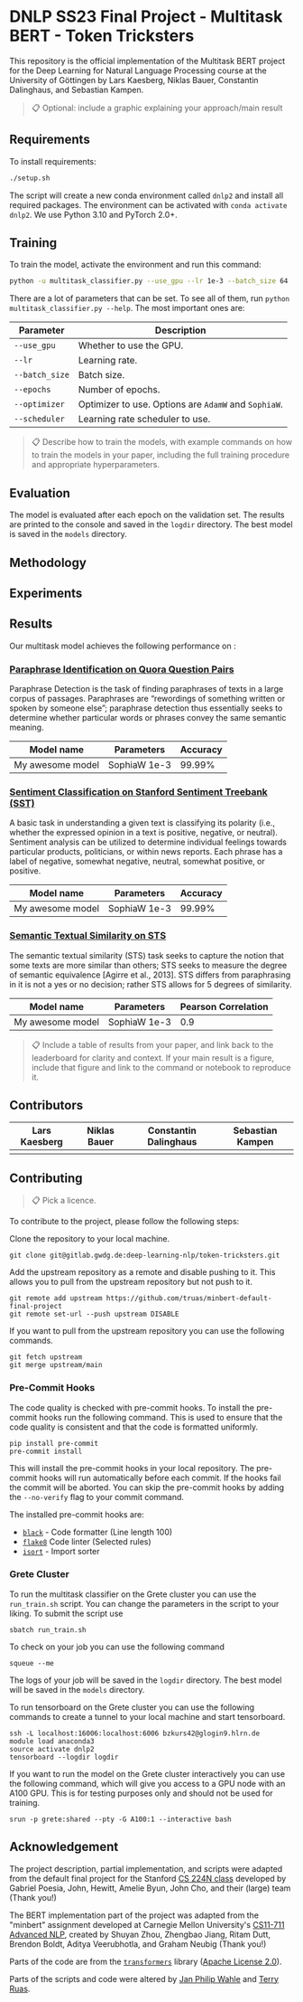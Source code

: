 # DNLP SS23 Final Project - Multitask BERT - Token Tricksters

This repository is the official implementation of the Multitask BERT project for the Deep Learning for Natural Language Processing course at the University of Göttingen by Lars Kaesberg, Niklas Bauer, Constantin Dalinghaus, and Sebastian Kampen.

> 📋 Optional: include a graphic explaining your approach/main result

## Requirements

To install requirements:

```sh
./setup.sh
```

The script will create a new conda environment called `dnlp2` and install all required packages. The environment can be activated with `conda activate dnlp2`.
We use Python 3.10 and PyTorch 2.0+.

## Training

To train the model, activate the environment and run this command:

```sh
python -u multitask_classifier.py --use_gpu --lr 1e-3 --batch_size 64
```

There are a lot of parameters that can be set. To see all of them, run `python multitask_classifier.py --help`. The most important ones are:

| Parameter | Description |
|-----------|-------------|
| `--use_gpu` | Whether to use the GPU. |
| `--lr` | Learning rate. |
| `--batch_size` | Batch size. |
| `--epochs` | Number of epochs. |
| `--optimizer` | Optimizer to use. Options are `AdamW` and `SophiaW`. |
| `--scheduler` | Learning rate scheduler to use. |

> 📋 Describe how to train the models, with example commands on how to train the models in your paper, including the full
> training procedure and appropriate hyperparameters.

## Evaluation

The model is evaluated after each epoch on the validation set. The results are printed to the console and saved in the `logdir` directory. The best model is saved in the `models` directory.

## Methodology

## Experiments

## Results

Our multitask model achieves the following performance on :

### [Paraphrase Identification on Quora Question Pairs](https://paperswithcode.com/sota/paraphrase-identification-on-quora-question)
Paraphrase Detection is the task of finding paraphrases of texts in a large corpus of passages.
Paraphrases are “rewordings of something written or spoken by someone else”; paraphrase
detection thus essentially seeks to determine whether particular words or phrases convey
the same semantic meaning.

| Model name       | Parameters     | Accuracy       |
|------------------|----------------|----------------|
| My awesome model | SophiaW 1e-3       | 99.99%         |

### [Sentiment Classification on Stanford Sentiment Treebank (SST)](https://paperswithcode.com/sota/sentiment-analysis-on-sst-5-fine-grained)
A basic task in understanding a given text is classifying its polarity (i.e., whether the expressed
opinion in a text is positive, negative, or neutral). Sentiment analysis can be utilized to
determine individual feelings towards particular products, politicians, or within news reports.
Each phrase has a label of negative, somewhat negative,
neutral, somewhat positive, or positive.

| Model name       | Parameters     | Accuracy       |
|------------------|----------------|----------------|
| My awesome model | SophiaW 1e-3       | 99.99%         |

### [Semantic Textual Similarity on STS](https://paperswithcode.com/sota/semantic-textual-similarity-on-sts-benchmark)
The semantic textual similarity (STS) task seeks to capture the notion that some texts are
more similar than others; STS seeks to measure the degree of semantic equivalence [Agirre
et al., 2013]. STS differs from paraphrasing in it is not a yes or no decision; rather STS
allows for 5 degrees of similarity.

| Model name       | Parameters     | Pearson Correlation       |
|------------------|----------------|----------------|
| My awesome model | SophiaW 1e-3       | 0.9          |

> 📋 Include a table of results from your paper, and link back to the leaderboard for clarity and context. If your main
> result is a figure, include that figure and link to the command or notebook to reproduce it.

## Contributors

| Lars Kaesberg | Niklas Bauer | Constantin Dalinghaus | Sebastian Kampen |
|---------------|--------------|-----------------------|------------------|
|               |              |                       |                  |

## Contributing

> 📋 Pick a licence.

To contribute to the project, please follow the following steps:

Clone the repository to your local machine.
````
git clone git@gitlab.gwdg.de:deep-learning-nlp/token-tricksters.git
````

Add the upstream repository as a remote and disable pushing to it. This allows you to pull from the upstream repository but not push to it.
````
git remote add upstream https://github.com/truas/minbert-default-final-project
git remote set-url --push upstream DISABLE
````

If you want to pull from the upstream repository you can use the following commands.
````
git fetch upstream
git merge upstream/main
````

### Pre-Commit Hooks
The code quality is checked with pre-commit hooks. To install the pre-commit hooks run the following command.
This is used to ensure that the code quality is consistent and that the code is formatted uniformly.
````
pip install pre-commit
pre-commit install
````
This will install the pre-commit hooks in your local repository. The pre-commit hooks will run automatically before each commit. If the hooks fail the commit will be aborted. You can skip the pre-commit hooks by adding the `--no-verify` flag to your commit command.

The installed pre-commit hooks are:
- [`black`](https://github.com/psf/black) - Code formatter (Line length 100)
- [`flake8`](https://github.com/PyCQA/flake8) Code linter (Selected rules)
- [`isort`](https://github.com/PyCQA/isort) - Import sorter


### Grete Cluster
To run the multitask classifier on the Grete cluster you can use the `run_train.sh` script. You can change the parameters in the script to your liking. To submit the script use
````
sbatch run_train.sh
````

To check on your job you can use the following command
```
squeue --me
```
The logs of your job will be saved in the `logdir` directory. The best model will be saved in the `models` directory.

To run tensorboard on the Grete cluster you can use the following commands to create a tunnel to your local machine and start tensorboard.
````
ssh -L localhost:16006:localhost:6006 bzkurs42@glogin9.hlrn.de
module load anaconda3
source activate dnlp2
tensorboard --logdir logdir
````

If you want to run the model on the Grete cluster interactively you can use the following command, which will give you access to a GPU node with an A100 GPU. This is for testing purposes only and should not be used for training.
````
srun -p grete:shared --pty -G A100:1 --interactive bash
````


## Acknowledgement

The project description, partial implementation, and scripts were adapted from the default final project for the Stanford [CS 224N class](https://web.stanford.edu/class/cs224n/) developed by Gabriel Poesia, John, Hewitt, Amelie Byun, John Cho, and their (large) team (Thank you!) 

The BERT implementation part of the project was adapted from the "minbert" assignment developed at Carnegie Mellon University's [CS11-711 Advanced NLP](http://phontron.com/class/anlp2021/index.html),
created by Shuyan Zhou, Zhengbao Jiang, Ritam Dutt, Brendon Boldt, Aditya Veerubhotla, and Graham Neubig  (Thank you!)

Parts of the code are from the [`transformers`](https://github.com/huggingface/transformers) library ([Apache License 2.0](./LICENSE)).

Parts of the scripts and code were altered by [Jan Philip Wahle](https://jpwahle.com/) and [Terry Ruas](https://terryruas.com/).
